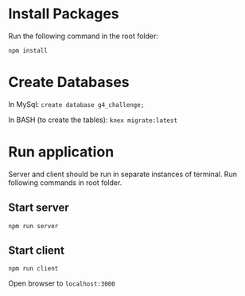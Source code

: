 # Install Packages
Run the following command in the root folder:

`npm install`

# Create Databases

In MySql:
`create database g4_challenge;`

In BASH (to create the tables):
`knex migrate:latest`

# Run application
Server and client should be run in separate instances of terminal. Run following commands in root folder.

## Start server
`npm run server`

## Start client
`npm run client`

Open browser to `localhost:3000`